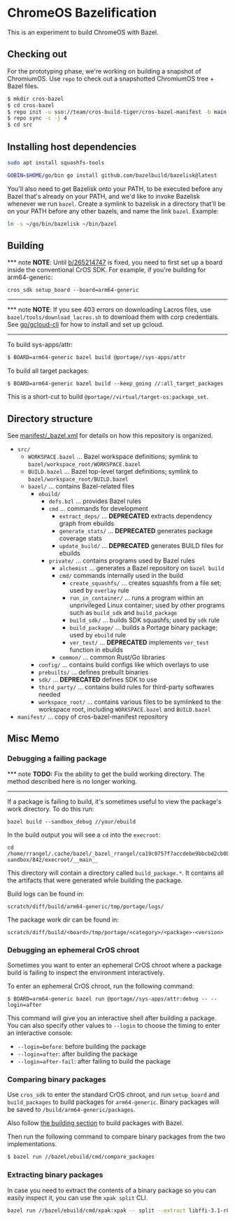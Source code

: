 # ChromeOS Bazelification

This is an experiment to build ChromeOS with Bazel.

## Checking out

For the prototyping phase, we're working on building a snapshot of ChromiumOS.
Use `repo` to check out a snapshotted ChromiumOS tree + Bazel files.

```sh
$ mkdir cros-bazel
$ cd cros-bazel
$ repo init -u sso://team/cros-build-tiger/cros-bazel-manifest -b main
$ repo sync -c -j 4
$ cd src
```

## Installing host dependencies

```sh
sudo apt install squashfs-tools

GOBIN=$HOME/go/bin go install github.com/bazelbuild/bazelisk@latest
```

You'll also need to get Bazelisk onto your PATH, to be executed before any Bazel
that's already on your PATH, and we'd like to invoke Bazelisk whenever we run
`bazel`. Create a symlink to bazelisk in a directory that'll be on your PATH
before any other bazels, and name the link `bazel`. Example:

```sh
ln -s ~/go/bin/bazelisk ~/bin/bazel
```

## Building

*** note
**NOTE**: Until [b/265214747](http://b/265214747) is fixed, you need to first
set up a board inside the conventional CrOS SDK. For example, if you're building
for arm64-generic:

```
cros_sdk setup_board --board=arm64-generic
```
***

*** note
**NOTE**: If you see 403 errors on downloading Lacros files, use
`bazel/tools/download_lacros.sh` to download them with corp credentials.
See [go/gcloud-cli](http://go/gcloud-cli) for how to install and set up gcloud.
***

To build sys-apps/attr:

```sh
$ BOARD=arm64-generic bazel build @portage//sys-apps/attr
```

To build all target packages:

```
$ BOARD=arm64-generic bazel build --keep_going //:all_target_packages
```

This is a short-cut to build `@portage//virtual/target-os:package_set`.

## Directory structure

See [manifest/_bazel.xml] for details on how this repository is organized.

[manifest/_bazel.xml]: https://team.git.corp.google.com/cros-build-tiger/cros-bazel-manifest/+/refs/heads/main/_bazel.xml

* `src/`
    * `WORKSPACE.bazel` ... Bazel workspace definitions; symlink to `bazel/workspace_root/WORKSPACE.bazel`
    * `BUILD.bazel` ... Bazel top-level target definitions; symlink to `bazel/workspace_root/BUILD.bazel`
    * `bazel/` ... contains Bazel-related files
        * `ebuild/`
            * `defs.bzl` ... provides Bazel rules
            * `cmd` ... commands for development
                * `extract_deps/` ... **DEPRECATED** extracts dependency graph from ebuilds
                * `generate_stats/` ... **DEPRECATED** generates package coverage stats
                * `update_build/` ... **DEPRECATED** generates BUILD files for ebuilds
            * `private/` ... contains programs used by Bazel rules
                * `alchemist` ... generates a Bazel repository on `bazel build`
                * `cmd/` commands internally used in the build
                    * `create_squashfs/` ... creates squashfs from a file set; used by `overlay` rule
                    * `run_in_container/` ... runs a program within an unprivileged Linux container; used by other programs such as `build_sdk` and `build_package`
                    * `build_sdk/` ... builds SDK squashfs; used by `sdk` rule
                    * `build_package/` ... builds a Portage binary package; used by `ebuild` rule
                    * `ver_test/` ... **DEPRECATED** implements `ver_test` function in ebuilds
                * `common/` ... common Rust/Go libraries
        * `config/` ... contains build configs like which overlays to use
        * `prebuilts/` ... defines prebuilt binaries
        * `sdk/` ... **DEPRECATED** defines SDK to use
        * `third_party/` ... contains build rules for third-party softwares needed
        * `workspace_root/` ... contains various files to be symlinked to the workspace root, including `WORKSPACE.bazel` and `BUILD.bazel`
* `manifest/` ... copy of cros-bazel-manifest repository

## Misc Memo

### Debugging a failing package

*** note
**TODO:** Fix the ability to get the build working directory. The method
described here is no longer working.
***

If a package is failing to build, it's sometimes useful to view the package's
work directory. To do this run:

```
bazel build --sandbox_debug //your/ebuild
```

In the build output you will see a `cd` into the `execroot`:

```
cd /home/rrangel/.cache/bazel/_bazel_rrangel/ca19c0757f7accdebe9bbcbd2cb0838e/sandbox/linux-sandbox/842/execroot/__main__
```

This directory will contain a directory called `build_package.*`. It contains
all the artifacts that were generated while building the package.

Build logs can be found in:

    scratch/diff/build/arm64-generic/tmp/portage/logs/

The package work dir can be found in:

    scratch/diff/build/<board>/tmp/portage/<category>/<package>-<version>

### Debugging an ephemeral CrOS chroot

Sometimes you want to enter an ephemeral CrOS chroot where a package build is
failing to inspect the environment interactively.

To enter an ephemeral CrOS chroot, run the following command:

```
$ BOARD=arm64-generic bazel run @portage//sys-apps/attr:debug -- --login=after
```

This command will give you an interactive shell after building a package.
You can also specify other values to `--login` to choose the timing to enter
an interactive console:

- `--login=before`: before building the package
- `--login=after`: after building the package
- `--login=after-fail`: after failing to build the package

### Comparing binary packages

Use `cros_sdk` to enter the standard CrOS chroot, and run `setup_board` and
`build_packages` to build packages for `arm64-generic`. Binary packages will be
saved to `/build/arm64-generic/packages`.

Also follow [the building section](#building) to build packages with Bazel.

Then run the following command to compare binary packages from the two
implementations.

```sh
$ bazel run //bazel/ebuild/cmd/compare_packages
```

### Extracting binary packages

In case you need to extract the contents of a binary package so you can easily
inspect it, you can use the `xpak split` CLI.

```sh
bazel run //bazel/ebuild/cmd/xpak:xpak -- split --extract libffi-3.1-r8.tbz2 libusb-0-r2.tbz2
```
